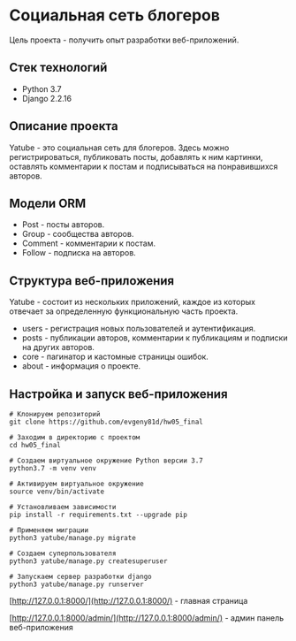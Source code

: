 # Социальная сеть блогеров

Цель проекта - получить опыт разработки веб-приложений.

## Стек технологий
 - Python 3.7
 - Django 2.2.16

 ## Описание проекта

 Yatube - это социальная сеть для блогеров. Здесь можно регистрироваться, публиковать
 посты, добавлять к ним картинки, оставлять комментарии к постам и подписываться на понравившихся авторов.

 ## Модели ORM
- Post - посты авторов.
- Group - сообщества авторов.
- Comment - комментарии к постам.
- Follow - подписка на авторов.

 ## Структура веб-приложения
Yatube - состоит из нескольких приложений, каждое из которых отвечает за
определенную функциональную часть проекта.
- users - регистрация новых пользователей и аутентификация.
- posts - публикации авторов, комментарии к публикациям и подписки на других авторов.
- core - пагинатор и кастомные страницы ошибок.
- about -  информация о проекте.

## Настройка и запуск веб-приложения
```
# Клонируем репозиторий
git clone https://github.com/evgeny81d/hw05_final

# Заходим в директорию с проектом
cd hw05_final

# Создаем виртуальное окружение Python версии 3.7
python3.7 -m venv venv

# Активируем виртуальное окружение
source venv/bin/activate

# Установливаем зависимости
pip install -r requirements.txt --upgrade pip

# Применяем миграции
python3 yatube/manage.py migrate

# Создаем суперпользователя
python3 yatube/manage.py createsuperuser

# Запускаем сервер разработки django
python3 yatube/manage.py runserver
```

 [http://127.0.0.1:8000/](http://127.0.0.1:8000/) - главная страница
 
 [http://127.0.0.1:8000/admin/](http://127.0.0.1:8000/admin/) - админ панель веб-приложения
